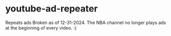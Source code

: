 # youtube-ad-repeater
Repeats ads
Broken as of 12-31-2024. The NBA channel no longer plays ads at the beginning of every video. :(
